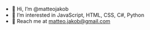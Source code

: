 - 👋 Hi, I’m @matteojakob
- 👀 I’m interested in JavaScript, HTML, CSS, C#, Python
- 📧 Reach me at matteo.jakob@gmail.com


<!---
matteojakob/matteojakob is a ✨ special ✨ repository because its `README.md` (this file) appears on your GitHub profile.
You can click the Preview link to take a look at your changes.
--->
